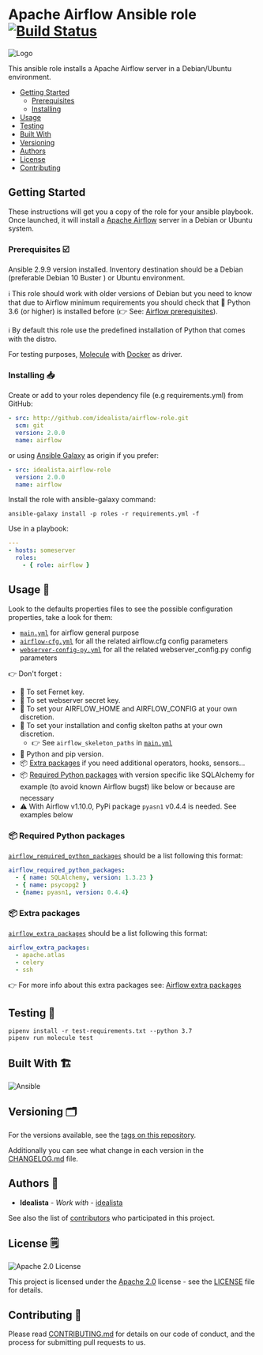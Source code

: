# Apache Airflow Ansible role [![Build Status](https://travis-ci.org/idealista/airflow-role.png)](https://travis-ci.org/idealista/airflow-role)

![Logo](https://raw.githubusercontent.com/idealista/airflow-role/master/logo.gif)

This ansible role installs a Apache Airflow server in a Debian/Ubuntu environment.

- [Getting Started](#getting-started)
  - [Prerequisites](#prerequisites-☑️)
  - [Installing](#Installing-📥)
- [Usage](#usage-🏃)
- [Testing](#testing-🧪)
- [Built With](#built-with-🏗️)
- [Versioning](#versioning-🗂️)
- [Authors](#authors-:🦸)
- [License](#license-🗒️)
- [Contributing](#contributing-👷)

## Getting Started

These instructions will get you a copy of the role for your ansible playbook. Once launched, it will install a [Apache Airflow](https://airflow.apache.org/) server in a Debian or Ubuntu system.

### Prerequisites ☑️

Ansible 2.9.9 version installed.
Inventory destination should be a Debian (preferable Debian 10 Buster ) or Ubuntu environment.

ℹ️ This role should work with older versions of Debian but you need to know that due to Airflow minimum requirements you should check that 🐍 Python 3.6 (or higher) is installed before (👉 See: [Airflow prerequisites](https://airflow.apache.org/docs/apache-airflow/stable/installation.html#prerequisites)).

ℹ️ By default this role use the predefined installation of Python that comes with the distro.

For testing purposes, [Molecule](https://molecule.readthedocs.io/) with [Docker](https://www.docker.com/) as driver.

### Installing 📥

Create or add to your roles dependency file (e.g requirements.yml) from GitHub:

```yml
- src: http://github.com/idealista/airflow-role.git
  scm: git
  version: 2.0.0
  name: airflow
```

or using [Ansible Galaxy](https://galaxy.ansible.com/idealista/airflow-role/) as origin if you prefer:

```yml
- src: idealista.airflow-role
  version: 2.0.0
  name: airflow
```

Install the role with ansible-galaxy command:

```shell
ansible-galaxy install -p roles -r requirements.yml -f
```

Use in a playbook:

```yml
---
- hosts: someserver
  roles:
    - { role: airflow }
```

## Usage 🏃

Look to the defaults properties files to see the possible configuration properties, take a look for them:

- [`main.yml`](./defaults/main/main.yml) for airflow general purpose
- [`airflow-cfg.yml`](./defaults/main/airflow-cfg.yml) for all the related airflow.cfg config parameters
- [`webserver-config-py.yml`](./defaults/main/webserver-config-py.yml) for all the related webserver_config.py config parameters

👉 Don't forget :

- 🔑 To set Fernet key.
- 🔑 To set webserver secret key.
- 📝 To set your AIRFLOW_HOME and AIRFLOW_CONFIG at your own discretion.
- 📝 To set your installation and config skelton paths at your own discretion.
  - 👉 See `airflow_skeleton_paths` in [`main.yml`](./defaults/main/main.yml)
- 🐍 Python and pip version.
- 📦 [Extra packages](#Extra-packages) if you need additional operators, hooks, sensors...
- 📦 [Required Python packages](#Required-Python-packages) with version specific like SQLAlchemy for example (to avoid known Airflow bugs❗️) like below or because are necessary
- ⚠️ With Airflow v1.10.0, PyPi package `pyasn1` v0.4.4 is needed. See examples below

### 📦 Required Python packages

[`airflow_required_python_packages`](./defaults/main/main.yml) should be a list following this format:

```yml
airflow_required_python_packages:
  - { name: SQLAlchemy, version: 1.3.23 }
  - { name: psycopg2 }
  - {name: pyasn1, version: 0.4.4}
```

### 📦 Extra packages

[`airflow_extra_packages`](./defaults/main/main.yml) should be a list following this format:

```yml
airflow_extra_packages:
  - apache.atlas
  - celery
  - ssh
```

👉 For more info about this extra packages see: [Airflow extra packages](https://airflow.apache.org/docs/apache-airflow/stable/extra-packages-ref.html)

## Testing 🧪

```shell
pipenv install -r test-requirements.txt --python 3.7
pipenv run molecule test
```

## Built With 🏗️

![Ansible](https://img.shields.io/badge/ansible-2.9.9-green.svg)

## Versioning 🗂️

For the versions available, see the [tags on this repository](https://github.com/idealista/airflow-role/tags).

Additionally you can see what change in each version in the [CHANGELOG.md](CHANGELOG.md) file.

## Authors 🦸

- **Idealista** - *Work with* - [idealista](https://github.com/idealista)

See also the list of [contributors](https://github.com/idealista/airflow-role/contributors) who participated in this project.

## License 🗒️

![Apache 2.0 License](https://img.shields.io/hexpm/l/plug.svg)

This project is licensed under the [Apache 2.0](https://www.apache.org/licenses/LICENSE-2.0) license - see the [LICENSE](LICENSE) file for details.

## Contributing 👷

Please read [CONTRIBUTING.md](CONTRIBUTING.md) for details on our code of conduct, and the process for submitting pull requests to us.
